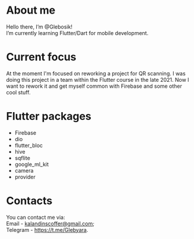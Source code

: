 # About me

Hello there, I’m @Glebosik!  
I’m currently learning Flutter/Dart for mobile development.

# Current focus

At the moment I'm focused on reworking a project for QR scanning.
I was doing this project in a team within the Flutter course in the late 2021. 
Now I want to rework it and get myself common with Firebase and some other cool stuff.

# Flutter packages

- Firebase
- dio
- flutter_bloc
- hive
- sqflite
- google_ml_kit
- camera
- provider

# Contacts
You can contact me via:  
Email - kalandinscoffer@gmail.com;  
Telegram - https://t.me/Glebyara.  
